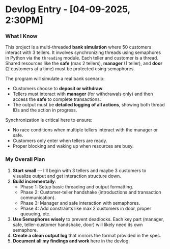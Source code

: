 # Devlog Entry - [04-09-2025, 2:30PM] 

### What I Know
This project is a multi-threaded **bank simulation** where 50 customers interact with 3 tellers. It involves synchronizing threads using semaphores in Python via the `threading` module. Each teller and customer is a thread. Shared resources like the **safe** (max 2 tellers), **manager** (1 teller), and **door** (2 customers at a time) must be protected using semaphores.

The program will simulate a real bank scenario:
- Customers choose to **deposit or withdraw**.
- Tellers must interact with **manager** (for withdrawals only) and then access the **safe** to complete transactions.
- The output must be **detailed logging of all actions**, showing both thread IDs and the action in progress.

Synchronization is critical here to ensure:
- No race conditions when multiple tellers interact with the manager or safe.
- Customers only enter when tellers are ready.
- Proper blocking and waking up when resources are busy.

### My Overall Plan
1. **Start small** — I'll begin with 3 tellers and maybe 3 customers to visualize output and get interaction structure down.
2. **Build incrementally**:
   - Phase 1: Setup basic threading and output formatting.
   - Phase 2: Customer-teller handshake (introductions and transaction communication).
   - Phase 3: Manager and safe interaction with semaphores.
   - Phase 4: Add constraints like max 2 customers in door, proper queueing, etc.
3. **Use Semaphores wisely** to prevent deadlocks. Each key part (manager, safe, teller-customer handshake, door) will likely need its own semaphore.
4. **Create a clean output log** that mirrors the format provided in the spec.
5. **Document all my findings and work** here in the devlog.
